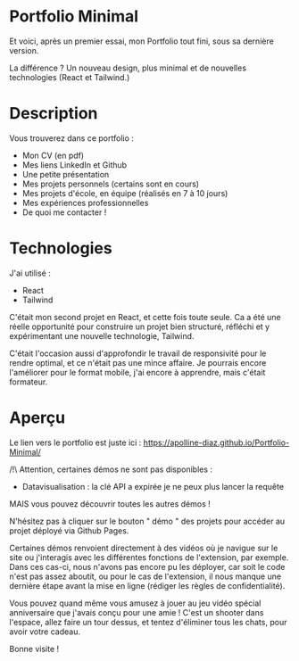 # Portfolio Minimal

Et voici, après un premier essai, mon Portfolio tout fini, sous sa dernière version.

La différence ? Un nouveau design, plus minimal et de nouvelles technologies (React et Tailwind.)

# Description

Vous trouverez dans ce portfolio :

- Mon CV (en pdf)
- Mes liens LinkedIn et Github
- Une petite présentation
- Mes projets personnels (certains sont en cours)
- Mes projets d'école, en équipe (réalisés en 7 à 10 jours)
- Mes expériences professionnelles
- De quoi me contacter !

# Technologies

J'ai utilisé :

- React
- Tailwind

C'était mon second projet en React, et cette fois toute seule. Ca a été une réelle opportunité pour construire un projet bien structuré, réfléchi et y expérimentant une nouvelle technologie, Tailwind.

C'était l'occasion aussi d'approfondir le travail de responsivité pour le rendre optimal, et ce n'était pas une mince affaire.
Je pourrais encore l'améliorer pour le format mobile, j'ai encore à apprendre, mais c'était formateur.

# Aperçu

Le lien vers le portfolio est juste ici : https://apolline-diaz.github.io/Portfolio-Minimal/

/!\ Attention, certaines démos ne sont pas disponibles :

- Datavisualisation : la clé API a expirée je ne peux plus lancer la requête

MAIS vous pouvez découvrir toutes les autres démos !

N'hésitez pas à cliquer sur le bouton " démo " des projets pour accéder au projet déployé via Github Pages.

Certaines démos renvoient directement à des vidéos où je navigue sur le site ou j'interagis avec les différentes fonctions de l'extension, par exemple. Dans ces cas-ci, nous n'avons pas encore pu les déployer, car soit le code n'est pas assez aboutit, ou pour le cas de l'extension, il nous manque une dernière étape avant la mise en ligne (rédiger les règles de confidentialité).

Vous pouvez quand même vous amusez à jouer au jeu vidéo spécial anniversaire que j'avais conçu pour une amie ! C'est un shooter dans l'espace, allez faire un tour dessus, et tentez d'éliminer tous les chats, pour avoir votre cadeau.

Bonne visite !
